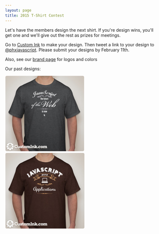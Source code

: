 ```yaml
---
layout: page
title: 2015 T-Shirt Contest
---
```


Let's have the members design the next shirt. If you're design wins, you'll get one and we'll give out the rest as prizes for meetings.

Go to [Custom Ink](http://www.customink.com/) to make your design. Then tweet a link to your design to [@phxjavascript](https://twitter.com/phxjavascript). Please submit your designs by February 11th.

Also, see our [brand page](/brand.html) for logos and colors

Our past designs:

<img src="/images/shirt1.png" style="height: 250px; width: auto">&nbsp;
<img src="/images/shirt2.png" style="height: 250px; width: auto">